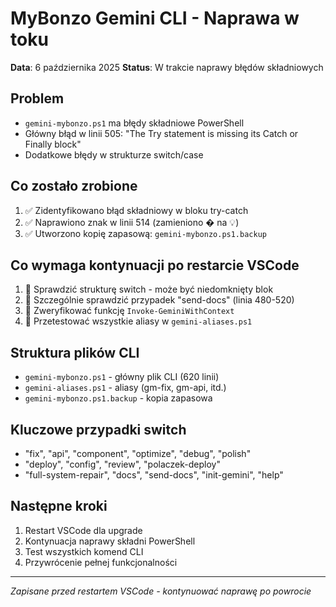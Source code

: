 # MyBonzo Gemini CLI - Naprawa w toku

**Data**: 6 października 2025
**Status**: W trakcie naprawy błędów składniowych

## Problem

- `gemini-mybonzo.ps1` ma błędy składniowe PowerShell
- Główny błąd w linii 505: "The Try statement is missing its Catch or Finally block"
- Dodatkowe błędy w strukturze switch/case

## Co zostało zrobione

1. ✅ Zidentyfikowano błąd składniowy w bloku try-catch
2. ✅ Naprawiono znak w linii 514 (zamieniono � na 💡)
3. ✅ Utworzono kopię zapasową: `gemini-mybonzo.ps1.backup`

## Co wymaga kontynuacji po restarcie VSCode

1. 🔄 Sprawdzić strukturę switch - może być niedomknięty blok
2. 🔄 Szczególnie sprawdzić przypadek "send-docs" (linia 480-520)
3. 🔄 Zweryfikować funkcję `Invoke-GeminiWithContext`
4. 🔄 Przetestować wszystkie aliasy w `gemini-aliases.ps1`

## Struktura plików CLI

- `gemini-mybonzo.ps1` - główny plik CLI (620 linii)
- `gemini-aliases.ps1` - aliasy (gm-fix, gm-api, itd.)
- `gemini-mybonzo.ps1.backup` - kopia zapasowa

## Kluczowe przypadki switch

- "fix", "api", "component", "optimize", "debug", "polish"
- "deploy", "config", "review", "polaczek-deploy"
- "full-system-repair", "docs", "send-docs", "init-gemini", "help"

## Następne kroki

1. Restart VSCode dla upgrade
2. Kontynuacja naprawy składni PowerShell
3. Test wszystkich komend CLI
4. Przywrócenie pełnej funkcjonalności

---

_Zapisane przed restartem VSCode - kontynuować naprawę po powrocie_
